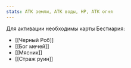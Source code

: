 ```yaml
---
stats: АТК земли, АТК воды, HP, АТК огня
---
```

Для активации необходимы карты Бестиария:
- [[Черный Роб]]
- [[Бог мечей]]
- [[Мясник]]
- [[Страж руин]]